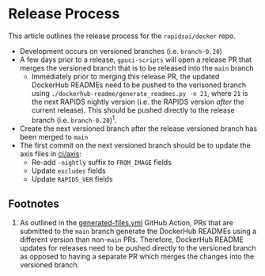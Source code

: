 # Release Process

This article outlines the release process for the `rapidsai/docker` repo.

- Development occurs on versioned branches (i.e. `branch-0.20`)
- A few days prior to a release, `gpuci-scripts` will open a release PR that merges the versioned branch that is to be released into the `main` branch
  - Immediately prior to merging this release PR, the updated DockerHub READMEs need to be pushed to the verisoned branch using `./dockerhub-readme/generate_readmes.py -n 21`, where `21` is the next RAPIDS nightly version (i.e. the RAPIDS version _after_ the current release). This should be pushed directly to the release branch (i.e. `branch-0.20`)<sup>1</sup>.
- Create the next versioned branch after the release versioned branch has been merged to `main`
- The first commit on the next versioned branch should be to update the axis files in [ci/axis](/ci/axis):
  - Re-add `-nightly` suffix to `FROM_IMAGE` fields
  - Update `excludes` fields
  - Update `RAPIDS_VER` fields

## Footnotes

1. As outlined in the [generated-files.yml](/.github/workflows/generated-files.yml) GitHub Action, PRs that are submitted to the `main` branch generate the DockerHub READMEs using a different version than non-`main` PRs. Therefore, DockerHub README updates for releases need to be pushed directly to the versioned branch as opposed to having a separate PR which merges the changes into the versioned branch.
